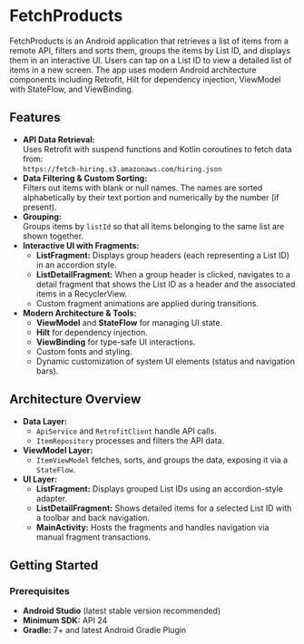 # FetchProducts

FetchProducts is an Android application that retrieves a list of items from a remote API, filters and sorts them, groups the items by List ID, and displays them in an interactive UI. Users can tap on a List ID to view a detailed list of items in a new screen. The app uses modern Android architecture components including Retrofit, Hilt for dependency injection, ViewModel with StateFlow, and ViewBinding.

## Features

- **API Data Retrieval:**  
  Uses Retrofit with suspend functions and Kotlin coroutines to fetch data from:  
  `https://fetch-hiring.s3.amazonaws.com/hiring.json`
- **Data Filtering & Custom Sorting:**  
  Filters out items with blank or null names. The names are sorted alphabetically by their text portion and numerically by the number (if present).
- **Grouping:**  
  Groups items by `listId` so that all items belonging to the same list are shown together.
- **Interactive UI with Fragments:**  
  - **ListFragment:** Displays group headers (each representing a List ID) in an accordion style.
  - **ListDetailFragment:** When a group header is clicked, navigates to a detail fragment that shows the List ID as a header and the associated items in a RecyclerView.
  - Custom fragment animations are applied during transitions.
- **Modern Architecture & Tools:**
  - **ViewModel** and **StateFlow** for managing UI state.
  - **Hilt** for dependency injection.
  - **ViewBinding** for type-safe UI interactions.
  - Custom fonts and styling.
  - Dynamic customization of system UI elements (status and navigation bars).

## Architecture Overview

- **Data Layer:**  
  - `ApiService` and `RetrofitClient` handle API calls.
  - `ItemRepository` processes and filters the API data.
- **ViewModel Layer:**  
  - `ItemViewModel` fetches, sorts, and groups the data, exposing it via a `StateFlow`.
- **UI Layer:**  
  - **ListFragment:** Displays grouped List IDs using an accordion-style adapter.
  - **ListDetailFragment:** Shows detailed items for a selected List ID with a toolbar and back navigation.
  - **MainActivity:** Hosts the fragments and handles navigation via manual fragment transactions.

## Getting Started

### Prerequisites

- **Android Studio** (latest stable version recommended)
- **Minimum SDK:** API 24
- **Gradle:** 7+ and latest Android Gradle Plugin
